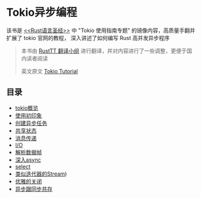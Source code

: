 # Tokio异步编程
该书是 [<<Rust语言圣经>>](https://github.com/sunface/rust-course) 中 "Tokio 使用指南专题" 的镜像内容，高质量手翻并扩展了 tokio 官网的教程， 深入讲述了如何编写 Rust 高并发异步程序

> 本书由 [RustTT 翻译小组](https://rusttt.com) 进行翻译，并对内容进行了一些调整，更便于国内读者阅读
> 
> 英文原文 [Tokio Tutorial](https://tokio.rs/tokio/tutorial)

## 目录
- [tokio概览](src/overview.md)
- [使用初印象](src/getting-startted.md)
- [创建异步任务](src/spawning.md)
- [共享状态](src/shared-state.md)
- [消息传递](src/channels.md)
- [I/O](src/io.md)
- [解析数据帧](src/frame.md)
- [深入async](src/async.md)
- [select](src/select.md)
- [类似迭代器的Stream](src/stream.md))   
- [优雅的关闭](src/graceful-shutdown.md)
- [异步跟同步共存](src/bridging-with-sync.md)
